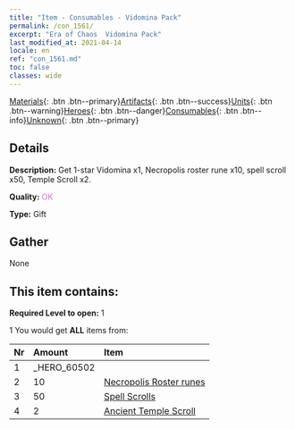 ```yaml
---
title: "Item - Consumables - Vidomina Pack"
permalink: /con_1561/
excerpt: "Era of Chaos  Vidomina Pack"
last_modified_at: 2021-04-14
locale: en
ref: "con_1561.md"
toc: false
classes: wide
---
```

 [Materials](/Items/){: .btn .btn--primary}[Artifacts](/Items/Artifacts/){: .btn .btn--success}[Units](/Items/Units/){: .btn .btn--warning}[Heroes](/Items/Heroes/){: .btn .btn--danger}[Consumables](/Items/Consumables/){: .btn .btn--info}[Unknown](/Items/Unknown/){: .btn .btn--primary}

## Details
 **Description:** Get 1-star Vidomina x1, Necropolis roster rune x10, spell scroll x50, Temple Scroll x2.

 **Quality:** <span style="color: #DA70D6">OK</span>

 **Type:** Gift

## Gather

  None

## This item contains:

 **Required Level to open:** 1

 1 You would get **ALL** items  from:

  | Nr | Amount |     Item    |
  |:---|:-------|:------------|
  | 1 | _HERO_60502 | 
  | 2 | 10 | [Necropolis Roster runes](/Items/con_755/) | 
  | 3 | 50 | [Spell Scrolls](/Items/con_694/) | 
  | 4 | 2 | [Ancient Temple Scroll](/Items/con_697/) | 

